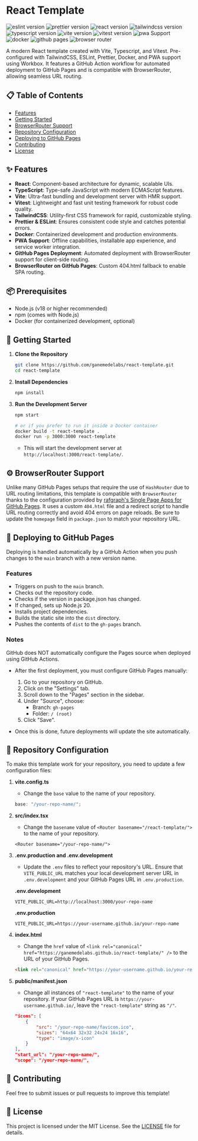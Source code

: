 # React Template

![eslint version](https://img.shields.io/badge/eslint-9.24.0-4B32C3?logo=eslint&logoColor=white)
![prettier version](https://img.shields.io/badge/prettier-3.5.3-F7B93E?logo=prettier&logoColor=white)
![react version](https://img.shields.io/badge/react-19.1.0-61DAFB?logo=react&logoColor=white)
![tailwindcss version](https://img.shields.io/badge/tailwindcss-4.0.0-06B6D4?logo=tailwindcss&logoColor=white)
![typescript version](https://img.shields.io/badge/typescript-5.7.2-3178C6?logo=typescript&logoColor=white)
![vite version](https://img.shields.io/badge/vite-6.2.0-646CFF?logo=vite&logoColor=white)
![vitest version](https://img.shields.io/badge/vitest-3.1.1-6E9F18?logo=vitest&logoColor=white)
![pwa Support](https://img.shields.io/badge/PWA-support-4FC08D?logo=pwa&logoColor=white)
![docker](https://img.shields.io/badge/Docker-available-2496ED?logo=docker&logoColor=white)
![github pages](https://img.shields.io/github/deployments/ganemedelabs/react-template/github-pages?label=GitHub%20Pages&color=brightgreen&logo=github&logoColor=white)
![browser router](https://img.shields.io/badge/Router-BrowserRouter-CA4245?logo=reactrouter&logoColor=white)

A modern React template created with Vite, Typescript, and Vitest. Pre-configured with TailwindCSS, ESLint, Prettier, Docker, and PWA support using Workbox. It features a GitHub Action workflow for automated deployment to GitHub Pages and is compatible with BrowserRouter, allowing seamless URL routing.

## 📋 Table of Contents

- [Features](#-features)
- [Getting Started](#-getting-started)
- [BrowserRouter Support](#-browserrouter-support)
- [Repository Configuration](#-repository-configuration)
- [Deploying to GitHub Pages](#-deploying-to-github-pages)
- [Contributing](#-contributing)
- [License](#-license)

## ✨ Features

- **React**: Component-based architecture for dynamic, scalable UIs.
- **TypeScript**: Type-safe JavaScript with modern ECMAScript features.
- **Vite**: Ultra-fast bundling and development server with HMR support.
- **Vitest**: Lightweight and fast unit testing framework for robust code quality.
- **TailwindCSS**: Utility-first CSS framework for rapid, customizable styling.
- **Prettier & ESLint**: Ensures consistent code style and catches potential errors.
- **Docker**: Containerized development and production environments.
- **PWA Support**: Offline capabilities, installable app experience, and service worker integration.
- **GitHub Pages Deployment**: Automated deployment with BrowserRouter support for client-side routing.
- **BrowserRouter on GitHub Pages**: Custom 404.html fallback to enable SPA routing.

## 📦 Prerequisites

- Node.js (v18 or higher recommended)
- npm (comes with Node.js)
- Docker (for containerized development, optional)

## 🚀 Getting Started

1.  **Clone the Repository**

    ```bash
    git clone https://github.com/ganemedelabs/react-template.git
    cd react-template
    ```

2.  **Install Dependencies**

    ```bash
    npm install
    ```

3.  **Run the Development Server**

    ```bash
    npm start

    # or if you prefer to run it inside a Docker container
    docker build -t react-template .
    docker run -p 3000:3000 react-template
    ```

    - This will start the development server at `http://localhost:3000/react-template/`.

## ⚙️ BrowserRouter Support

Unlike many GitHub Pages setups that require the use of `HashRouter` due to URL routing limitations, this template is compatible with `BrowserRouter` thanks to the configuration provided by [rafgraph's Single Page Apps for GitHub Pages](https://github.com/rafgraph/spa-github-pages). It uses a custom `404.html` file and a redirect script to handle URL routing correctly and avoid 404 errors on page reloads. Be sure to update the `homepage` field in `package.json` to match your repository URL.

## 🚢 Deploying to GitHub Pages

Deploying is handled automatically by a GitHub Action when you push changes to the `main` branch with a new version name.

### Features

- Triggers on push to the `main` branch.
- Checks out the repository code.
- Checks if the version in package.json has changed.
- If changed, sets up Node.js 20.
- Installs project dependencies.
- Builds the static site into the `dist` directory.
- Pushes the contents of `dist` to the `gh-pages` branch.

### Notes

GitHub does NOT automatically configure the Pages source when deployed using GitHub Actions.

- After the first deployment, you must configure GitHub Pages manually:

    1. Go to your repository on GitHub.
    2. Click on the "Settings" tab.
    3. Scroll down to the "Pages" section in the sidebar.
    4. Under "Source", choose:
        - Branch: `gh-pages`
        - Folder: `/ (root)`
    5. Click "Save".

- Once this is done, future deployments will update the site automatically.

## 🔧 Repository Configuration

To make this template work for your repository, you need to update a few configuration files:

1. **vite.config.ts**

    - Change the `base` value to the name of your repository.

    ```typescript
    base: "/your-repo-name/";
    ```

2. **src/index.tsx**

    - Change the `basename` value of `<Router basename="/react-template/">` to the name of your repository.

    ```tsx
    <Router basename="/your-repo-name/">
    ```

3. **.env.production and .env.development**

    - Update the `.env` files to reflect your repository's URL. Ensure that `VITE_PUBLIC_URL` matches your local development server URL in `.env.development` and your GitHub Pages URL in `.env.production`.

    **.env.development**

    ```env
    VITE_PUBLIC_URL=http://localhost:3000/your-repo-name
    ```

    **.env.production**

    ```env
    VITE_PUBLIC_URL=https://your-username.github.io/your-repo-name
    ```

4. **index.html**

    - Change the `href` value of `<link rel="canonical" href="https://ganemedelabs.github.io/react-template/" />` to the URL of your GitHub Pages.

    ```html
    <link rel="canonical" href="https://your-username.github.io/your-repo-name/" />
    ```

5. **public/manifest.json**

    - Change all instances of `"react-template"` to the name of your repository. If your GitHub Pages URL is `https://your-username.github.io/`, leave the `"react-template"` string as `"/"`.

    ```json
    "icons": [
        {
            "src": "/your-repo-name/favicon.ico",
            "sizes": "64x64 32x32 24x24 16x16",
            "type": "image/x-icon"
        }
    ],
    "start_url": "/your-repo-name/",
    "scope": "/your-repo-name/",
    ```

## 🤝 Contributing

Feel free to submit issues or pull requests to improve this template!

## 📜 License

This project is licensed under the MIT License. See the [LICENSE](LICENSE) file for details.
